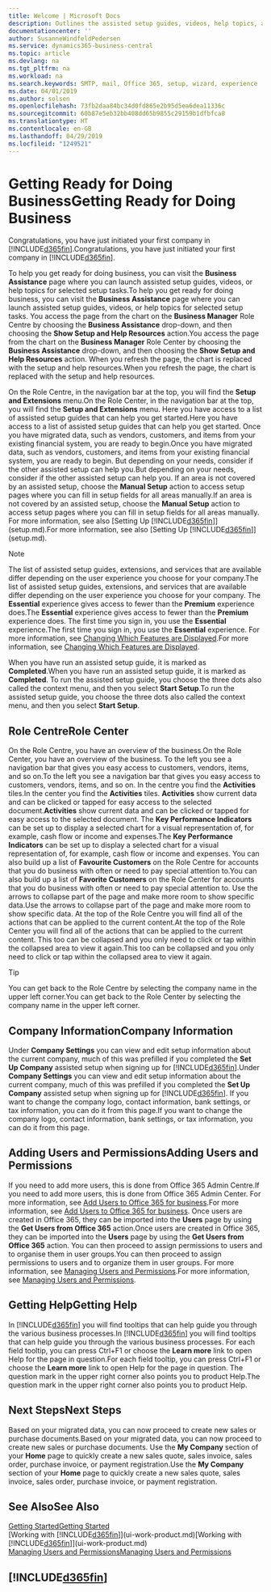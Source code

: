 ```yaml
---
title: Welcome | Microsoft Docs
description: Outlines the assisted setup guides, videos, help topics, and pages and pages to use to get ready for doing business in Business Central.
documentationcenter: ''
author: SusanneWindfeldPedersen
ms.service: dynamics365-business-central
ms.topic: article
ms.devlang: na
ms.tgt_pltfrm: na
ms.workload: na
ms.search.keywords: SMTP, mail, Office 365, setup, wizard, experience
ms.date: 04/01/2019
ms.author: solsen
ms.openlocfilehash: 73fb2daa84bc34d0fd865e2b95d5ea6dea11336c
ms.sourcegitcommit: 60b87e5eb32bb408dd65b9855c29159b1dfbfca8
ms.translationtype: HT
ms.contentlocale: en-GB
ms.lasthandoff: 04/29/2019
ms.locfileid: "1249521"
---
```

# <a name="getting-ready-for-doing-business"></a><span data-ttu-id="1c96d-103">Getting Ready for Doing Business</span><span class="sxs-lookup"><span data-stu-id="1c96d-103">Getting Ready for Doing Business</span></span>
<span data-ttu-id="1c96d-104">Congratulations, you have just initiated your first company in [!INCLUDE[d365fin](includes/d365fin_md.md)].</span><span class="sxs-lookup"><span data-stu-id="1c96d-104">Congratulations, you have just initiated your first company in [!INCLUDE[d365fin](includes/d365fin_md.md)].</span></span>

<span data-ttu-id="1c96d-105">To help you get ready for doing business, you can visit the **Business Assistance** page where you can launch assisted setup guides, videos, or help topics for selected setup tasks.</span><span class="sxs-lookup"><span data-stu-id="1c96d-105">To help you get ready for doing business, you can visit the **Business Assistance** page where you can launch assisted setup guides, videos, or help topics for selected setup tasks.</span></span> <span data-ttu-id="1c96d-106">You access the page from the chart on the **Business Manager** Role Centre by choosing the **Business Assistance** drop-down, and then choosing the **Show Setup and Help Resources** action.</span><span class="sxs-lookup"><span data-stu-id="1c96d-106">You access the page from the chart on the **Business Manager** Role Center by choosing the **Business Assistance** drop-down, and then choosing the **Show Setup and Help Resources** action.</span></span> <span data-ttu-id="1c96d-107">When you refresh the page, the chart is replaced with the setup and help resources.</span><span class="sxs-lookup"><span data-stu-id="1c96d-107">When you refresh the page, the chart is replaced with the setup and help resources.</span></span>

<span data-ttu-id="1c96d-108">On the Role Centre, in the navigation bar at the top, you will find the **Setup and Extensions** menu.</span><span class="sxs-lookup"><span data-stu-id="1c96d-108">On the Role Center, in the navigation bar at the top, you will find the **Setup and Extensions** menu.</span></span> <span data-ttu-id="1c96d-109">Here you have access to a list of assisted setup guides that can help you get started.</span><span class="sxs-lookup"><span data-stu-id="1c96d-109">Here you have access to a list of assisted setup guides that can help you get started.</span></span> <span data-ttu-id="1c96d-110">Once you have migrated data, such as vendors, customers, and items from your existing financial system, you are ready to begin.</span><span class="sxs-lookup"><span data-stu-id="1c96d-110">Once you have migrated data, such as vendors, customers, and items from your existing financial system, you are ready to begin.</span></span> <span data-ttu-id="1c96d-111">But depending on your needs, consider if the other assisted setup can help you.</span><span class="sxs-lookup"><span data-stu-id="1c96d-111">But depending on your needs, consider if the other assisted setup can help you.</span></span> <span data-ttu-id="1c96d-112">If an area is not covered by an assisted setup, choose the **Manual Setup** action to access setup pages where you can fill in setup fields for all areas manually.</span><span class="sxs-lookup"><span data-stu-id="1c96d-112">If an area is not covered by an assisted setup, choose the **Manual Setup** action to access setup pages where you can fill in setup fields for all areas manually.</span></span> <span data-ttu-id="1c96d-113">For more information, see also [Setting Up [!INCLUDE[d365fin](includes/d365fin_md.md)]](setup.md).</span><span class="sxs-lookup"><span data-stu-id="1c96d-113">For more information, see also [Setting Up [!INCLUDE[d365fin](includes/d365fin_md.md)]](setup.md).</span></span>

> [!NOTE]  
>   <span data-ttu-id="1c96d-114">The list of assisted setup guides, extensions, and services that are available differ depending on the user experience you choose for your company.</span><span class="sxs-lookup"><span data-stu-id="1c96d-114">The list of assisted setup guides, extensions, and services that are available differ depending on the user experience you choose for your company.</span></span> <span data-ttu-id="1c96d-115">The **Essential** experience gives access to fewer than the **Premium** experience does.</span><span class="sxs-lookup"><span data-stu-id="1c96d-115">The **Essential** experience gives access to fewer than the **Premium** experience does.</span></span> <span data-ttu-id="1c96d-116">The first time you sign in, you use the **Essential** experience.</span><span class="sxs-lookup"><span data-stu-id="1c96d-116">The first time you sign in, you use the **Essential** experience.</span></span> <span data-ttu-id="1c96d-117">For more information, see [Changing Which Features are Displayed](ui-experiences.md).</span><span class="sxs-lookup"><span data-stu-id="1c96d-117">For more information, see [Changing Which Features are Displayed](ui-experiences.md).</span></span>

<span data-ttu-id="1c96d-118">When you have run an assisted setup guide, it is marked as **Completed**.</span><span class="sxs-lookup"><span data-stu-id="1c96d-118">When you have run an assisted setup guide, it is marked as **Completed**.</span></span> <span data-ttu-id="1c96d-119">To run the assisted setup guide, you choose the three dots also called the context menu, and then you select **Start Setup**.</span><span class="sxs-lookup"><span data-stu-id="1c96d-119">To run the assisted setup guide, you choose the three dots also called the context menu, and then you select **Start Setup**.</span></span>

## <a name="role-center"></a><span data-ttu-id="1c96d-120">Role Centre</span><span class="sxs-lookup"><span data-stu-id="1c96d-120">Role Center</span></span>
<span data-ttu-id="1c96d-121">On the Role Centre, you have an overview of the business.</span><span class="sxs-lookup"><span data-stu-id="1c96d-121">On the Role Center, you have an overview of the business.</span></span> <span data-ttu-id="1c96d-122">To the left you see a navigation bar that gives you easy access to customers, vendors, items, and so on.</span><span class="sxs-lookup"><span data-stu-id="1c96d-122">To the left you see a navigation bar that gives you easy access to customers, vendors, items, and so on.</span></span> <span data-ttu-id="1c96d-123">In the centre you find the **Activities** tiles.</span><span class="sxs-lookup"><span data-stu-id="1c96d-123">In the center you find the **Activities** tiles.</span></span> <span data-ttu-id="1c96d-124">**Activities** show current data and can be clicked or tapped for easy access to the selected document.</span><span class="sxs-lookup"><span data-stu-id="1c96d-124">**Activities** show current data and can be clicked or tapped for easy access to the selected document.</span></span> <span data-ttu-id="1c96d-125">The **Key Performance Indicators** can be set up to display a selected chart for a visual representation of, for example, cash flow or income and expenses.</span><span class="sxs-lookup"><span data-stu-id="1c96d-125">The **Key Performance Indicators** can be set up to display a selected chart for a visual representation of, for example, cash flow or income and expenses.</span></span> <span data-ttu-id="1c96d-126">You can also build up a list of **Favourite Customers** on the Role Centre for accounts that you do business with often or need to pay special attention to.</span><span class="sxs-lookup"><span data-stu-id="1c96d-126">You can also build up a list of **Favorite Customers** on the Role Center for accounts that you do business with often or need to pay special attention to.</span></span>
<span data-ttu-id="1c96d-127">Use the arrows to collapse part of the page and make more room to show specific data.</span><span class="sxs-lookup"><span data-stu-id="1c96d-127">Use the arrows to collapse part of the page and make more room to show specific data.</span></span> <span data-ttu-id="1c96d-128">At the top of the Role Centre you will find all of the actions that can be applied to the current content.</span><span class="sxs-lookup"><span data-stu-id="1c96d-128">At the top of the Role Center you will find all of the actions that can be applied to the current content.</span></span> <span data-ttu-id="1c96d-129">This too can be collapsed and you only need to click or tap within the collapsed area to view it again.</span><span class="sxs-lookup"><span data-stu-id="1c96d-129">This too can be collapsed and you only need to click or tap within the collapsed area to view it again.</span></span>

> [!TIP]  
> <span data-ttu-id="1c96d-130">You can get back to the Role Centre by selecting the company name in the upper left corner.</span><span class="sxs-lookup"><span data-stu-id="1c96d-130">You can get back to the Role Center by selecting the company name in the upper left corner.</span></span>

## <a name="company-information"></a><span data-ttu-id="1c96d-131">Company Information</span><span class="sxs-lookup"><span data-stu-id="1c96d-131">Company Information</span></span>
<span data-ttu-id="1c96d-132">Under **Company Settings** you can view and edit setup information about the current company, much of this was prefilled if you completed the **Set Up Company** assisted setup when signing up for [!INCLUDE[d365fin](includes/d365fin_md.md)].</span><span class="sxs-lookup"><span data-stu-id="1c96d-132">Under **Company Settings** you can view and edit setup information about the current company, much of this was prefilled if you completed the **Set Up Company** assisted setup when signing up for [!INCLUDE[d365fin](includes/d365fin_md.md)].</span></span> <span data-ttu-id="1c96d-133">If you want to change the company logo, contact information, bank settings, or tax information, you can do it from this page.</span><span class="sxs-lookup"><span data-stu-id="1c96d-133">If you want to change the company logo, contact information, bank settings, or tax information, you can do it from this page.</span></span>    

## <a name="adding-users-and-permissions"></a><span data-ttu-id="1c96d-134">Adding Users and Permissions</span><span class="sxs-lookup"><span data-stu-id="1c96d-134">Adding Users and Permissions</span></span>
<span data-ttu-id="1c96d-135">If you need to add more users, this is done from Office 365 Admin Centre.</span><span class="sxs-lookup"><span data-stu-id="1c96d-135">If you need to add more users, this is done from Office 365 Admin Center.</span></span> <span data-ttu-id="1c96d-136">For more information, see [Add Users to Office 365 for business](https://support.office.com/en-us/article/Add-users-to-Office-365-for-business-435ccec3-09dd-4587-9ebd-2f3cad6bc2bc).</span><span class="sxs-lookup"><span data-stu-id="1c96d-136">For more information, see [Add Users to Office 365 for business](https://support.office.com/en-us/article/Add-users-to-Office-365-for-business-435ccec3-09dd-4587-9ebd-2f3cad6bc2bc).</span></span> <span data-ttu-id="1c96d-137">Once users are created in Office 365, they can be imported into the **Users** page by using the **Get Users from Office 365** action.</span><span class="sxs-lookup"><span data-stu-id="1c96d-137">Once users are created in Office 365, they can be imported into the **Users** page by using the **Get Users from Office 365** action.</span></span> <span data-ttu-id="1c96d-138">You can then proceed to assign permissions to users and to organise them in user groups.</span><span class="sxs-lookup"><span data-stu-id="1c96d-138">You can then proceed to assign permissions to users and to organize them in user groups.</span></span> <span data-ttu-id="1c96d-139">For more information, see [Managing Users and Permissions](ui-how-users-permissions.md).</span><span class="sxs-lookup"><span data-stu-id="1c96d-139">For more information, see [Managing Users and Permissions](ui-how-users-permissions.md).</span></span>  

## <a name="getting-help"></a><span data-ttu-id="1c96d-140">Getting Help</span><span class="sxs-lookup"><span data-stu-id="1c96d-140">Getting Help</span></span>
<span data-ttu-id="1c96d-141">In [!INCLUDE[d365fin](includes/d365fin_md.md)] you will find tooltips that can help guide you through the various business processes.</span><span class="sxs-lookup"><span data-stu-id="1c96d-141">In [!INCLUDE[d365fin](includes/d365fin_md.md)] you will find tooltips that can help guide you through the various business processes.</span></span> <span data-ttu-id="1c96d-142">For each field tooltip, you can press Ctrl+F1 or choose the **Learn more** link to open Help for the page in question.</span><span class="sxs-lookup"><span data-stu-id="1c96d-142">For each field tooltip, you can press Ctrl+F1 or choose the **Learn more** link to open Help for the page in question.</span></span> <span data-ttu-id="1c96d-143">The question mark in the upper right corner also points you to product Help.</span><span class="sxs-lookup"><span data-stu-id="1c96d-143">The question mark in the upper right corner also points you to product Help.</span></span>

## <a name="next-steps"></a><span data-ttu-id="1c96d-144">Next Steps</span><span class="sxs-lookup"><span data-stu-id="1c96d-144">Next Steps</span></span>
<span data-ttu-id="1c96d-145">Based on your migrated data, you can now proceed to create new sales or purchase documents.</span><span class="sxs-lookup"><span data-stu-id="1c96d-145">Based on your migrated data, you can now proceed to create new sales or purchase documents.</span></span> <span data-ttu-id="1c96d-146">Use the **My Company** section of your **Home** page to quickly create a new sales quote, sales invoice, sales order, purchase invoice, or payment registration.</span><span class="sxs-lookup"><span data-stu-id="1c96d-146">Use the **My Company** section of your **Home** page to quickly create a new sales quote, sales invoice, sales order, purchase invoice, or payment registration.</span></span>

## <a name="see-also"></a><span data-ttu-id="1c96d-147">See Also</span><span class="sxs-lookup"><span data-stu-id="1c96d-147">See Also</span></span>
[<span data-ttu-id="1c96d-148">Getting Started</span><span class="sxs-lookup"><span data-stu-id="1c96d-148">Getting Started</span></span>](product-get-started.md)  
<span data-ttu-id="1c96d-149">[Working with [!INCLUDE[d365fin](includes/d365fin_md.md)]](ui-work-product.md)</span><span class="sxs-lookup"><span data-stu-id="1c96d-149">[Working with [!INCLUDE[d365fin](includes/d365fin_md.md)]](ui-work-product.md)</span></span>  
[<span data-ttu-id="1c96d-150">Managing Users and Permissions</span><span class="sxs-lookup"><span data-stu-id="1c96d-150">Managing Users and Permissions</span></span>](ui-how-users-permissions.md)

## [!INCLUDE[d365fin](includes/free_trial_md.md)]  
